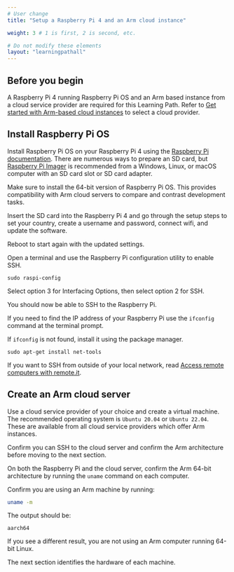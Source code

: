 ```yaml
---
# User change
title: "Setup a Raspberry Pi 4 and an Arm cloud instance" 

weight: 3 # 1 is first, 2 is second, etc.

# Do not modify these elements
layout: "learningpathall"
---
```


## Before you begin

A Raspberry Pi 4 running Raspberry Pi OS and an Arm based instance from a cloud service provider are required for this Learning Path. Refer to [Get started with Arm-based cloud instances](/learning-paths/server-and-cloud/csp/) to select a cloud provider. 

## Install Raspberry Pi OS 

Install Raspberry Pi OS on your Raspberry Pi 4 using the [Raspberry Pi documentation](https://www.raspberrypi.com/documentation/computers/getting-started.html). There are numerous ways to prepare an SD card, but [Raspberry Pi Imager](https://www.raspberrypi.com/software/) is recommended from a Windows, Linux, or macOS computer with an SD card slot or SD card adapter. 

Make sure to install the 64-bit version of Raspberry Pi OS. This provides compatibility with Arm cloud servers to compare and contrast development tasks.

Insert the SD card into the Raspberry Pi 4 and go through the setup steps to set your country, create a username and password, connect wifi, and update the software. 

Reboot to start again with the updated settings. 

Open a terminal and use the Raspberry Pi configuration utility to enable SSH. 

```console
sudo raspi-config
```
Select option 3 for Interfacing Options, then select option 2 for SSH.

You should now be able to SSH to the Raspberry Pi. 

If you need to find the IP address of your Raspberry Pi use the `ifconfig` command at the terminal prompt. 

If `ifconfig` is not found, install it using the package manager. 

```console
sudo apt-get install net-tools
```

If you want to SSH from outside of your local network, read [Access remote computers with remote.it](/learning-paths/cross-platform/remoteit/). 

## Create an Arm cloud server

Use a cloud service provider of your choice and create a virtual machine. The recommended operating system is `Ubuntu 20.04` or `Ubuntu 22.04`. These are available from all cloud service providers which offer Arm instances. 

Confirm you can SSH to the cloud server and confirm the Arm architecture before moving to the next section. 

On both the Raspberry Pi and the cloud server, confirm the Arm 64-bit architecture by running the `uname` command on each computer.

Confirm you are using an Arm machine by running:

```bash
uname -m
```

The output should be:

```console
aarch64
```

If you see a different result, you are not using an Arm computer running 64-bit Linux.

The next section identifies the hardware of each machine. 